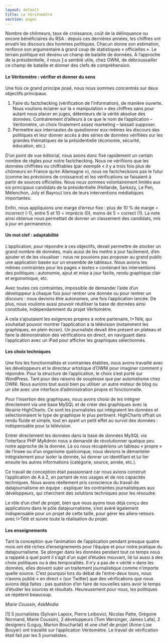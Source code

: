 ```yaml
---
layout: default
title: Le Véritomètre
section: pages
---
```


Nombre de chômeurs, taux de croissance, coût de la délinquance ou encore bénéficiaires du RSA : depuis ces dernières années, les chiffres ont envahi les discours des hommes politiques. Chacun donne son estimation, renforce son argumentaire à grand coup de statistiques « officielles ». Le terrain politique est devenu un champ de bataille de données. À l’approche de la présidentielle, il nous [1](#1) a semblé utile, chez OWNI, de débroussailler ce champ de bataille et donner des clefs de compréhension.

#### Le Véritomètre : vérifier et donner du sens

Une fois ce grand principe posé, nous nous sommes concentrés sur deux objectifs principaux.

1. Faire du factchecking (vérification de l’information), de manière ouverte. Nous voulions éclairer sur la « manipulation » des chiffres sans pour autant nous placer en juges, détenteurs de la vérité absolue des données. Contrairement d’ailleurs à ce que le nom de l’application – Véritomètre, un choix finalement assez marketing – laissait supposer.
1. Permettre aux internautes de questionner eux-mêmes les discours des politiques et leur donner accès à des séries de données vérifiées sur les grandes thématiques de la présidentielle (économie, sécurité, éducation, etc.).

D’un point de vue éditorial, nous avons donc fixé rapidement un certain nombre de règles pour notre factchecking. Nous ne vérifiions que les données chiffrées ou chiffrables (par exemple « il y a trois fois plus de chômeurs en France qu’en Allemagne »), nous ne factcheckions pas le futur (comme les prévisions de croissance) et les vérifications se faisaient à partir de sources officielles. Nous nous sommes volontairement limités aux six principaux candidats de la présidentielle (Hollande, Sarkozy, Le Pen, Mélenchon, Joly et Bayrou) lors de leurs interventions médiatiques importantes.

Enfin, nous appliquions une marge d’erreur fixe : plus de 10 % de marge = incorrect (-1), entre 5 et 10 = imprécis (0), moins de 5 = correct (1). La note ainsi obtenue nous permettait de donner un classement des candidats, mis à jour en permanence.

#### Un mot clef : adaptabilité

L’application, pour répondre à ces objectifs, devait permettre de stocker un grand nombre de données, mais aussi de les mettre à jour facilement, d’en ajouter et de les visualiser : nous ne pouvions pas proposer au grand public une application basée sur un ensemble de tableaux. Nous avions les mêmes contraintes pour les pages « textes » contenant les interventions des politiques : autonomie, ajout et mise à jour facile, rendu graphique clair et ergonomique, etc.

Avec toutes ces contraintes, impossible de demander l’aide d’un développeur à chaque fois pour rentrer une donnée ou pour rentrer un discours : nous devions être autonomes, une fois l’application lancée. De plus, nous voulions aussi pouvoir réutiliser la base de données ainsi constituée, indépendamment du projet Véritomètre.

À cela s’ajoutaient les exigences propres à notre partenaire, I>Télé, qui souhaitait pouvoir montrer l’application à la télévision (notamment les graphiques, en plein écran). Un journaliste devait être présent en plateau et faire la démonstration des vérifications en direct, en naviguant dans l’application avec un iPad pour afficher les graphiques sélectionnés.

#### Les choix techniques

Une fois les fonctionnalités et contraintes établies, nous avons travaillé avec les développeurs et le directeur artistique d’OWNI pour imaginer comment y répondre. Pour la structure de l’application, le choix s’est porté sur WordPress. Tant pour des raisons de souplesse que par automatisme chez OWNI. Nous aurions tout aussi bien pu utiliser un autre moteur de blog ou un site avec une interface d’administration propre et fonctionnelle.

Pour l’insertion des graphiques, nous avons choisi de les intégrer directement via une base MySQL et de créer des graphiques avec la librairie HighCharts. Ce sont les journalistes qui intégraient les données et sélectionnaient le type de graphique le plus pertinent. HighCharts offrait un rendu fluide et simple, tout en ayant un petit effet au survol des données : indispensable pour la télévision.

Entrer directement les données dans la base de données MySQL via l’interface PHP MyAdmin nous a demandé de révolutionner quelque peu notre approche de la donnée. Là où nous récupérions un tableau « propre » de l’Insee ou d’un organisme quelconque, nous devions le démanteler intégralement pour isoler la donnée, lui donner un identifiant et lui lier ensuite les autres informations (catégorie, source, année, etc.).

Ce travail de conception était passionnant car nous avions construit l’application de A à Z, en partant de nos usages et de nos capacités techniques. Nous avons réellement pris conscience du travail de datajournalisme en équipe : expliquer les contraintes journalistiques aux développeurs, qui cherchent des solutions techniques pour les résoudre.

Le rôle d’un chef de projet, bien que nous ayons tous déjà conçu des applications dans le pôle datajournalisme, s’est avéré également indispensable pour un projet de cette taille, pour gérer les allers-retours avec I>Télé et suivre toute la réalisation du projet.

#### Les enseignements

Tant la conception que l’animation de l’application pendant presque quatre mois ont été riches d’enseignements pour l’équipe et pour notre pratique du datajournalisme. Se plonger dans les données pendant tout ce temps nous a rappelé à quel point il s’agit d’un sujet d’études mouvant, lié lui aussi à des choix politiques ou à des temporalités. Il n’y a pas de « vérité » dans les données, elles doivent subir un traitement journalistique comme n’importe quelle source. C’est pourquoi lors du débat de l’entre-deux tours, nous n’avons publié « en direct » (sur Twitter) que des vérifications que nous avions déjà faites : pas question d’en faire de nouvelles sans avoir le temps d’étudier les sources et résultats. Heureusement pour nous, les politiques se répètent beaucoup.

_Marie Coussin, AskMedia_

<span id="1" class="note">[1] 5 journalistes (Sylvain Lapoix, Pierre Leibovici, Nicolas Patte, Grégoire Normand, Marie Coussin), 2 développeurs (Tom Wersinger, James Lafa), 2 designers (Loguy, Marion Boucharlat) et une chef de projet (Anne-Lise Bouyer) ont travaillé sur l’application Véritomètre. Le travail de vérification était fait par les 5 journalistes.</span>